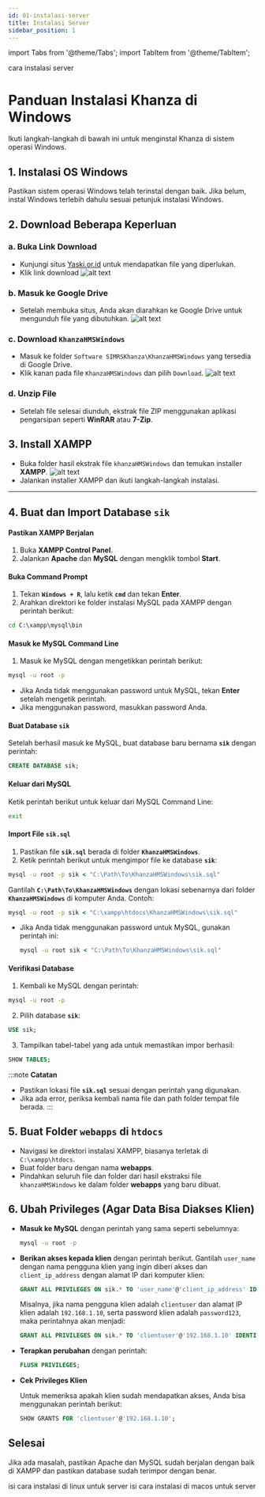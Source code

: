 ```yaml
---
id: 01-instalasi-server
title: Instalasi Server
sidebar_position: 1
---
```


import Tabs from '@theme/Tabs';
import TabItem from '@theme/TabItem';

cara instalasi server
<Tabs>
<TabItem value="windows" label="Windows" default>
# Panduan Instalasi Khanza di Windows

Ikuti langkah-langkah di bawah ini untuk menginstal Khanza di sistem operasi Windows.

## 1. Instalasi OS Windows
Pastikan sistem operasi Windows telah terinstal dengan baik. Jika belum, instal Windows terlebih dahulu sesuai petunjuk instalasi Windows.

## 2. Download Beberapa Keperluan

### a. Buka Link Download
- Kunjungi situs [Yaski.or.id](https://www.yaski.or.id/) untuk mendapatkan file yang diperlukan.
- Klik link download
![alt text](image-1.png)

### b. Masuk ke Google Drive
- Setelah membuka situs, Anda akan diarahkan ke Google Drive untuk mengunduh file yang dibutuhkan.
![alt text](image-2.png)

### c. Download `KhanzaHMSWindows`
- Masuk ke folder `Software SIMRSKhanza\KhanzaHMSWindows` yang tersedia di Google Drive.
- Klik kanan pada file `KhanzaHMSWindows` dan pilih `Download`.
![alt text](image-3.png)

### d. Unzip File
- Setelah file selesai diunduh, ekstrak file ZIP menggunakan aplikasi pengarsipan seperti **WinRAR** atau **7-Zip**.

## 3. Install XAMPP

- Buka folder hasil ekstrak file `khanzaHMSWindows` dan temukan installer **XAMPP**.
![alt text](image-4.png)
- Jalankan installer XAMPP dan ikuti langkah-langkah instalasi.
---
## 4. Buat dan Import Database `sik`

#### Pastikan XAMPP Berjalan
1. Buka **XAMPP Control Panel**.
2. Jalankan **Apache** dan **MySQL** dengan mengklik tombol **Start**.

#### Buka Command Prompt
1. Tekan **`Windows + R`**, lalu ketik **`cmd`** dan tekan **Enter**.
2. Arahkan direktori ke folder instalasi MySQL pada XAMPP dengan perintah berikut:
```cmd
cd C:\xampp\mysql\bin
```
#### Masuk ke MySQL Command Line
1. Masuk ke MySQL dengan mengetikkan perintah berikut:
```cmd
mysql -u root -p
```
- Jika Anda tidak menggunakan password untuk MySQL, tekan **Enter** setelah mengetik perintah.
- Jika menggunakan password, masukkan password Anda.

#### Buat Database `sik`
Setelah berhasil masuk ke MySQL, buat database baru bernama **`sik`** dengan perintah:
```sql
CREATE DATABASE sik;
```
#### Keluar dari MySQL
Ketik perintah berikut untuk keluar dari MySQL Command Line:
```cmd
exit
```
#### Import File `sik.sql`
1. Pastikan file **`sik.sql`** berada di folder **`KhanzaHMSWindows`**.
2. Ketik perintah berikut untuk mengimpor file ke database **`sik`**:
```cmd
mysql -u root -p sik < "C:\Path\To\KhanzaHMSWindows\sik.sql"
```
Gantilah **`C:\Path\To\KhanzaHMSWindows`** dengan lokasi sebenarnya dari folder **`KhanzaHMSWindows`** di komputer Anda. Contoh:
```cmd
mysql -u root -p sik < "C:\xampp\htdocs\KhanzaHMSWindows\sik.sql"
```

- Jika Anda tidak menggunakan password untuk MySQL, gunakan perintah ini:
    ```cmd
    mysql -u root sik < "C:\Path\To\KhanzaHMSWindows\sik.sql"
    ```
#### Verifikasi Database
1. Kembali ke MySQL dengan perintah:
```cmd
mysql -u root -p
```
2. Pilih database **`sik`**:
```sql
USE sik;
```
3. Tampilkan tabel-tabel yang ada untuk memastikan impor berhasil:
```sql
SHOW TABLES;
```
:::note
**Catatan** 
- Pastikan lokasi file **`sik.sql`** sesuai dengan perintah yang digunakan.
- Jika ada error, periksa kembali nama file dan path folder tempat file berada.
:::

            

## 5. Buat Folder `webapps` di `htdocs`

- Navigasi ke direktori instalasi XAMPP, biasanya terletak di `C:\xampp\htdocs`.
- Buat folder baru dengan nama **webapps**.
- Pindahkan seluruh file dan folder dari hasil ekstraksi file `khanzaHMSWindows` ke dalam folder **webapps** yang baru dibuat.

## 6. Ubah Privileges (Agar Data Bisa Diakses Klien)

- **Masuk ke MySQL** dengan perintah yang sama seperti sebelumnya:
   ```bash
   mysql -u root -p
   ```

- **Berikan akses kepada klien** dengan perintah berikut. Gantilah `user_name` dengan nama pengguna klien yang ingin diberi akses dan `client_ip_address` dengan alamat IP dari komputer klien:
   ```sql
   GRANT ALL PRIVILEGES ON sik.* TO 'user_name'@'client_ip_address' IDENTIFIED BY 'user_password';
   ```
   Misalnya, jika nama pengguna klien adalah `clientuser` dan alamat IP klien adalah `192.168.1.10`, serta password klien adalah `password123`, maka perintahnya akan menjadi:
   ```sql
   GRANT ALL PRIVILEGES ON sik.* TO 'clientuser'@'192.168.1.10' IDENTIFIED BY 'password123';
   ```

- **Terapkan perubahan** dengan perintah:
   ```sql
   FLUSH PRIVILEGES;
   ```

- **Cek Privileges Klien**

    Untuk memeriksa apakah klien sudah mendapatkan akses, Anda bisa menggunakan perintah berikut:
    ```sql
    SHOW GRANTS FOR 'clientuser'@'192.168.1.10';
    ``` 

## Selesai

Jika ada masalah, pastikan Apache dan MySQL sudah berjalan dengan baik di XAMPP dan pastikan database sudah terimpor dengan benar.

</TabItem>
<TabItem value="linux" label="Linux">
isi cara instalasi di linux untuk server
</TabItem>
<TabItem value="macos" label="MacOS">
isi cara instalasi di macos untuk server
</TabItem>
</Tabs>


